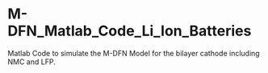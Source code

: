 # M-DFN_Matlab_Code_Li_Ion_Batteries
Matlab Code to simulate the M-DFN Model for the bilayer cathode including NMC and LFP.
